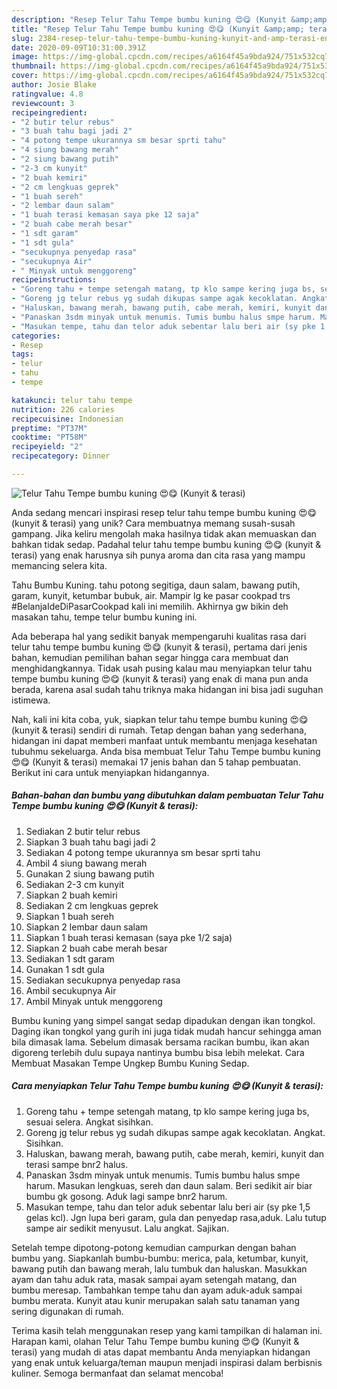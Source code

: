```yaml
---
description: "Resep Telur Tahu Tempe bumbu kuning 😍😋 (Kunyit &amp;amp; terasi), Enak Banget"
title: "Resep Telur Tahu Tempe bumbu kuning 😍😋 (Kunyit &amp;amp; terasi), Enak Banget"
slug: 2384-resep-telur-tahu-tempe-bumbu-kuning-kunyit-and-amp-terasi-enak-banget
date: 2020-09-09T10:31:00.391Z
image: https://img-global.cpcdn.com/recipes/a6164f45a9bda924/751x532cq70/telur-tahu-tempe-bumbu-kuning-😍😋-kunyit-terasi-foto-resep-utama.jpg
thumbnail: https://img-global.cpcdn.com/recipes/a6164f45a9bda924/751x532cq70/telur-tahu-tempe-bumbu-kuning-😍😋-kunyit-terasi-foto-resep-utama.jpg
cover: https://img-global.cpcdn.com/recipes/a6164f45a9bda924/751x532cq70/telur-tahu-tempe-bumbu-kuning-😍😋-kunyit-terasi-foto-resep-utama.jpg
author: Josie Blake
ratingvalue: 4.8
reviewcount: 3
recipeingredient:
- "2 butir telur rebus"
- "3 buah tahu bagi jadi 2"
- "4 potong tempe ukurannya sm besar sprti tahu"
- "4 siung bawang merah"
- "2 siung bawang putih"
- "2-3 cm kunyit"
- "2 buah kemiri"
- "2 cm lengkuas geprek"
- "1 buah sereh"
- "2 lembar daun salam"
- "1 buah terasi kemasan saya pke 12 saja"
- "2 buah cabe merah besar"
- "1 sdt garam"
- "1 sdt gula"
- "secukupnya penyedap rasa"
- "secukupnya Air"
- " Minyak untuk menggoreng"
recipeinstructions:
- "Goreng tahu + tempe setengah matang, tp klo sampe kering juga bs, sesuai selera. Angkat sisihkan."
- "Goreng jg telur rebus yg sudah dikupas sampe agak kecoklatan. Angkat. Sisihkan."
- "Haluskan, bawang merah, bawang putih, cabe merah, kemiri, kunyit dan terasi sampe bnr2 halus."
- "Panaskan 3sdm minyak untuk menumis. Tumis bumbu halus smpe harum. Masukan lengkuas, sereh dan daun salam. Beri sedikit air biar bumbu gk gosong. Aduk lagi sampe bnr2 harum."
- "Masukan tempe, tahu dan telor aduk sebentar lalu beri air (sy pke 1,5 gelas kcl). Jgn lupa beri garam, gula dan penyedap rasa,aduk. Lalu tutup sampe air sedikit menyusut. Lalu angkat. Sajikan."
categories:
- Resep
tags:
- telur
- tahu
- tempe

katakunci: telur tahu tempe 
nutrition: 226 calories
recipecuisine: Indonesian
preptime: "PT37M"
cooktime: "PT58M"
recipeyield: "2"
recipecategory: Dinner

---
```



![Telur Tahu Tempe bumbu kuning 😍😋 (Kunyit &amp; terasi)](https://img-global.cpcdn.com/recipes/a6164f45a9bda924/751x532cq70/telur-tahu-tempe-bumbu-kuning-😍😋-kunyit-terasi-foto-resep-utama.jpg)

Anda sedang mencari inspirasi resep telur tahu tempe bumbu kuning 😍😋 (kunyit &amp; terasi) yang unik? Cara membuatnya memang susah-susah gampang. Jika keliru mengolah maka hasilnya tidak akan memuaskan dan bahkan tidak sedap. Padahal telur tahu tempe bumbu kuning 😍😋 (kunyit &amp; terasi) yang enak harusnya sih punya aroma dan cita rasa yang mampu memancing selera kita.

Tahu Bumbu Kuning. tahu potong segitiga, daun salam, bawang putih, garam, kunyit, ketumbar bubuk, air. Mampir lg ke pasar cookpad trs #BelanjaIdeDiPasarCookpad kali ini memilih. Akhirnya gw bikin deh masakan tahu, tempe telur bumbu kuning ini.

Ada beberapa hal yang sedikit banyak mempengaruhi kualitas rasa dari telur tahu tempe bumbu kuning 😍😋 (kunyit &amp; terasi), pertama dari jenis bahan, kemudian pemilihan bahan segar hingga cara membuat dan menghidangkannya. Tidak usah pusing kalau mau menyiapkan telur tahu tempe bumbu kuning 😍😋 (kunyit &amp; terasi) yang enak di mana pun anda berada, karena asal sudah tahu triknya maka hidangan ini bisa jadi suguhan istimewa.


Nah, kali ini kita coba, yuk, siapkan telur tahu tempe bumbu kuning 😍😋 (kunyit &amp; terasi) sendiri di rumah. Tetap dengan bahan yang sederhana, hidangan ini dapat memberi manfaat untuk membantu menjaga kesehatan tubuhmu sekeluarga. Anda bisa membuat Telur Tahu Tempe bumbu kuning 😍😋 (Kunyit &amp; terasi) memakai 17 jenis bahan dan 5 tahap pembuatan. Berikut ini cara untuk menyiapkan hidangannya.

<!--inarticleads1-->

##### Bahan-bahan dan bumbu yang dibutuhkan dalam pembuatan Telur Tahu Tempe bumbu kuning 😍😋 (Kunyit &amp; terasi):

1. Sediakan 2 butir telur rebus
1. Siapkan 3 buah tahu bagi jadi 2
1. Sediakan 4 potong tempe ukurannya sm besar sprti tahu
1. Ambil 4 siung bawang merah
1. Gunakan 2 siung bawang putih
1. Sediakan 2-3 cm kunyit
1. Siapkan 2 buah kemiri
1. Sediakan 2 cm lengkuas geprek
1. Siapkan 1 buah sereh
1. Siapkan 2 lembar daun salam
1. Siapkan 1 buah terasi kemasan (saya pke 1/2 saja)
1. Siapkan 2 buah cabe merah besar
1. Sediakan 1 sdt garam
1. Gunakan 1 sdt gula
1. Sediakan secukupnya penyedap rasa
1. Ambil secukupnya Air
1. Ambil  Minyak untuk menggoreng


Bumbu kuning yang simpel sangat sedap dipadukan dengan ikan tongkol. Daging ikan tongkol yang gurih ini juga tidak mudah hancur sehingga aman bila dimasak lama. Sebelum dimasak bersama racikan bumbu, ikan akan digoreng terlebih dulu supaya nantinya bumbu bisa lebih melekat. Cara Membuat Masakan Tempe Ungkep Bumbu Kuning Sedap. 

<!--inarticleads2-->

##### Cara menyiapkan Telur Tahu Tempe bumbu kuning 😍😋 (Kunyit &amp; terasi):

1. Goreng tahu + tempe setengah matang, tp klo sampe kering juga bs, sesuai selera. Angkat sisihkan.
1. Goreng jg telur rebus yg sudah dikupas sampe agak kecoklatan. Angkat. Sisihkan.
1. Haluskan, bawang merah, bawang putih, cabe merah, kemiri, kunyit dan terasi sampe bnr2 halus.
1. Panaskan 3sdm minyak untuk menumis. Tumis bumbu halus smpe harum. Masukan lengkuas, sereh dan daun salam. Beri sedikit air biar bumbu gk gosong. Aduk lagi sampe bnr2 harum.
1. Masukan tempe, tahu dan telor aduk sebentar lalu beri air (sy pke 1,5 gelas kcl). Jgn lupa beri garam, gula dan penyedap rasa,aduk. Lalu tutup sampe air sedikit menyusut. Lalu angkat. Sajikan.


Setelah tempe dipotong-potong kemudian campurkan dengan bahan bumbu yang. Siapkanlah bumbu-bumbu: merica, pala, ketumbar, kunyit, bawang putih dan bawang merah, lalu tumbuk dan haluskan. Masukkan ayam dan tahu aduk rata, masak sampai ayam setengah matang, dan bumbu meresap. Tambahkan tempe tahu dan ayam aduk-aduk sampai bumbu merata. Kunyit atau kunir merupakan salah satu tanaman yang sering digunakan di rumah. 

Terima kasih telah menggunakan resep yang kami tampilkan di halaman ini. Harapan kami, olahan Telur Tahu Tempe bumbu kuning 😍😋 (Kunyit &amp; terasi) yang mudah di atas dapat membantu Anda menyiapkan hidangan yang enak untuk keluarga/teman maupun menjadi inspirasi dalam berbisnis kuliner. Semoga bermanfaat dan selamat mencoba!
